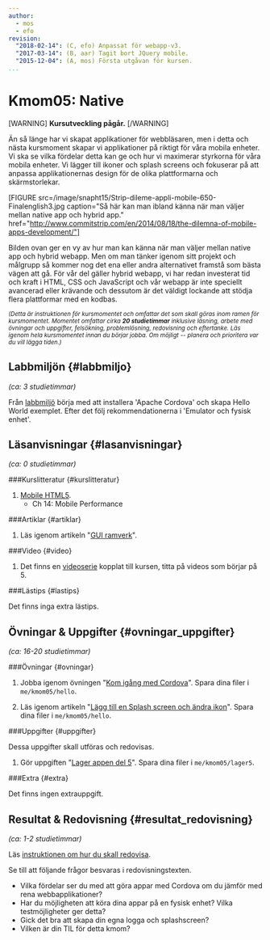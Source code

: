 ```yaml
---
author:
  - mos
  - efo
revision:
  "2018-02-14": (C, efo) Anpassat för webapp-v3.
  "2017-03-14": (B, aar) Tagit bort JQuery mobile.
  "2015-12-04": (A, mos) Första utgåvan för kursen.
...
```

Kmom05: Native
==================================

[WARNING]
**Kursutveckling pågår.**
[/WARNING]

Än så länge har vi skapat applikationer för webbläsaren, men i detta och nästa kursmoment skapar vi applikationer på riktigt för våra mobila enheter. Vi ska se vilka fördelar detta kan ge och hur vi maximerar styrkorna för våra mobila enheter. Vi lägger till ikoner och splash screens och fokuserar på att anpassa applikationernas design för de olika plattformarna och skärmstorlekar.



<!--more-->



[FIGURE src=/image/snapht15/Strip-dileme-appli-mobile-650-Finalenglish3.jpg caption="Så här kan man ibland känna när man väljer mellan native app och hybrid app." href="http://www.commitstrip.com/en/2014/08/18/the-dilemna-of-mobile-apps-development/"]

Bilden ovan ger en vy av hur man kan känna när man väljer mellan native app och hybrid webapp. Men om man tänker igenom sitt projekt och målgrupp så kommer nog det ena eller andra alternativet framstå som bästa vägen att gå. För vår del gäller hybrid webapp, vi har redan investerat tid och kraft i HTML, CSS och JavaScript och vår webapp är inte speciellt avancerad eller krävande och dessutom är det väldigt lockande att stödja flera plattformar med en kodbas.



<small><i>(Detta är instruktionen för kursmomentet och omfattar det som skall göras inom ramen för kursmomentet. Momentet omfattar cirka **20 studietimmar** inklusive läsning, arbete med övningar och uppgifter, felsökning, problemlösning, redovisning och eftertanke. Läs igenom hela kursmomentet innan du börjar jobba. Om möjligt -- planera och prioritera var du vill lägga tiden.)</i></small>



Labbmiljön  {#labbmiljo}
---------------------------------

*(ca: 3 studietimmar)*

Från [labbmiljö](./../labbmiljo) börja med att installera 'Apache Cordova' och skapa Hello World exemplet. Efter det följ rekommendationerna i 'Emulator och fysisk enhet'.



Läsanvisningar  {#lasanvisningar}
---------------------------------

*(ca: 0 studietimmar)*


###Kurslitteratur  {#kurslitteratur}

1. [Mobile HTML5](kunskap/boken-mobile-html5).
    * Ch 14: Mobile Performance



###Artiklar {#artiklar}

1. Läs igenom artikeln "[GUI ramverk](kunskap/gui-ramverk)".



###Video  {#video}

1. Det finns en [videoserie](https://www.youtube.com/playlist?list=PLKtP9l5q3ce-1cVPTFJ_Zw9b7N2Y4_ANI) kopplat till kursen, titta på videos som börjar på 5.



###Lästips {#lastips}

Det finns inga extra lästips.



Övningar & Uppgifter  {#ovningar_uppgifter}
-------------------------------------------

*(ca: 16-20 studietimmar)*



###Övningar {#ovningar}



1. Jobba igenom övningen "[Kom igång med Cordova](kunskap/kom-igang-med-cordova)". Spara dina filer i `me/kmom05/hello`.

1. Läs igenom artikeln "[Lägg till en Splash screen och ändra ikon](kunskap/splash-screen-och-ikon)". Spara dina filer i `me/kmom05/hello`.


<!-- 1. Gör uppgiften "[Läsa en lokal fil med Cordova](kunskap/lasa-lokal-fil-med-cordova)". -->



###Uppgifter {#uppgifter}

Dessa uppgifter skall utföras och redovisas.



1. Gör uppgiften "[Lager appen del 5](uppgift/lager-appen-del-5)". Spara dina filer i `me/kmom05/lager5`.



###Extra {#extra}

Det finns ingen extrauppgift.



Resultat & Redovisning  {#resultat_redovisning}
-----------------------------------------------

*(ca: 1-2 studietimmar)*

Läs [instruktionen om hur du skall redovisa](./../redovisa).

Se till att följande frågor besvaras i redovisningstexten.

* Vilka fördelar ser du med att göra appar med Cordova om du jämför med rena webbapplikationer?
* Har du möjligheten att köra dina appar på en fysisk enhet? Vilka testmöjligheter ger detta?
* Gick det bra att skapa din egna logga och splashscreen?
* Vilken är din TIL för detta kmom?
